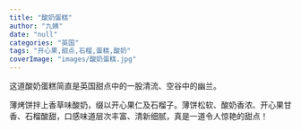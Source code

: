 ```yaml
---
title: "酸奶蛋糕"
author: "九姨"
date: "null"
categories: "英国"
tags: "开心果,甜点,石榴,蛋糕,酸奶"
coverImage: "images/酸奶蛋糕.jpg"
---
```


这道酸奶蛋糕简直是英国甜点中的一股清流、空谷中的幽兰。

薄烤饼拌上香草味酸奶，缀以开心果仁及石榴子。薄饼松软、酸奶香浓、开心果甘香、石榴酸甜，口感味道层次丰富、清新细腻，真是一道令人惊艳的甜点！

